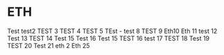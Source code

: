 # ETH
Test
test2
TEST 3
TEST 4
TEST 5
TEst -
test 8
TEST 9
Eth10
Eth 11
test 12
Test 13
TEST 14
Test 15
Test 16
Test 15
TEST 16
test 17
TEST 18
Test 19
TEST 20
Test 21
eth 2
Eth 25

